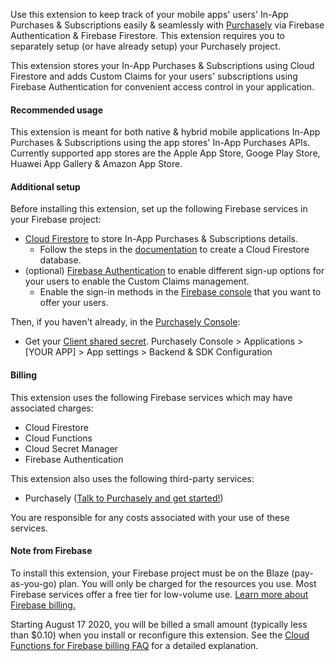 Use this extension to keep track of your mobile apps' users' In-App Purchases & Subscriptions easily & seamlessly with [Purchasely](https://www.purchasely.com) via Firebase Authentication & Firebase Firestore.
This extension requires you to separately setup (or have already setup) your Purchasely project.

This extension stores your In-App Purchases & Subscriptions using Cloud Firestore and adds Custom Claims for your users' subscriptions using Firebase Authentication for convenient access control in your application.

#### Recommended usage

This extension is meant for both native & hybrid mobile applications In-App Purchases & Subscriptions using the app stores' In-App Purchases APIs.
Currently supported app stores are the Apple App Store, Googe Play Store, Huawei App Gallery & Amazon App Store.

#### Additional setup

Before installing this extension, set up the following Firebase services in your Firebase project:

- [Cloud Firestore](https://firebase.google.com/docs/firestore) to store In-App Purchases & Subscriptions details.
  - Follow the steps in the [documentation](https://firebase.google.com/docs/firestore/quickstart#create) to create a Cloud Firestore database.
- (optional) [Firebase Authentication](https://firebase.google.com/docs/auth) to enable different sign-up options for your users to enable the Custom Claims management.
  - Enable the sign-in methods in the [Firebase console](https://console.firebase.google.com/project/_/authentication/providers) that you want to offer your users.

Then, if you haven't already, in the [Purchasely Console](https://console.purchasely.io/):

- Get your [Client shared secret](https://docs.purchasely.com/quick-start/webhook-1/detailed-specification#request).
  Purchasely Console > Applications > [YOUR APP] > App settings > Backend & SDK Configuration

#### Billing

This extension uses the following Firebase services which may have associated charges:

- Cloud Firestore
- Cloud Functions
- Cloud Secret Manager
- Firebase Authentication

This extension also uses the following third-party services:

- Purchasely ([Talk to Purchasely and get started!](https://www.purchasely.com/plan-demo-firebase))

You are responsible for any costs associated with your use of these services.

#### Note from Firebase

To install this extension, your Firebase project must be on the Blaze (pay-as-you-go) plan. You will only be charged for the resources you use. Most Firebase services offer a free tier for low-volume use. [Learn more about Firebase billing.](https://firebase.google.com/pricing)

Starting August 17 2020, you will be billed a small amount (typically less than $0.10) when you install or reconfigure this extension. See the [Cloud Functions for Firebase billing FAQ](https://firebase.google.com/support/faq#expandable-15) for a detailed explanation.

